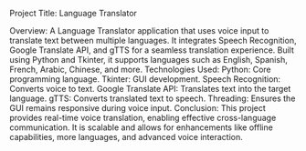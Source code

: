 Project Title: Language Translator

Overview:
A Language Translator application that uses voice input to translate text between multiple languages. It integrates Speech Recognition, Google Translate API, and gTTS for a seamless translation experience. Built using Python and Tkinter, it supports languages such as English, Spanish, French, Arabic, Chinese, and more.
Technologies Used:
Python: Core programming language.
Tkinter: GUI development.
Speech Recognition: Converts voice to text.
Google Translate API: Translates text into the target language.
gTTS: Converts translated text to speech.
Threading: Ensures the GUI remains responsive during voice input.
Conclusion:
This project provides real-time voice translation, enabling effective cross-language communication. It is scalable and allows for enhancements like offline capabilities, more languages, and advanced voice interaction.






